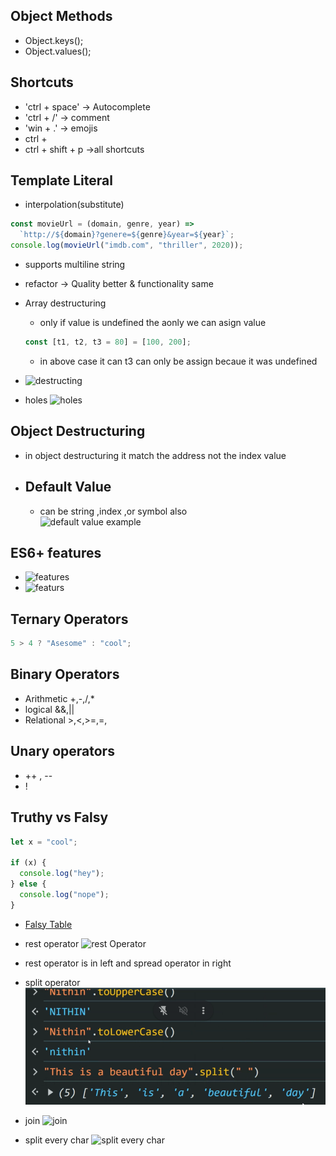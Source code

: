 ## Object Methods

- Object.keys();
- Object.values();

## Shortcuts

- 'ctrl + space' -> Autocomplete
- 'ctrl + /' -> comment
- 'win + .' -> emojis
- ctrl +
- ctrl + shift + p ->all shortcuts

## Template Literal

- interpolation(substitute)

```js
const movieUrl = (domain, genre, year) =>
  `http://${domain}?genere=${genre}&year=${year}`;
console.log(movieUrl("imdb.com", "thriller", 2020));
```

- supports multiline string

- refactor -> Quality better & functionality same

- Array destructuring
  - only if value is undefined the aonly we can asign value
  ```js
  const [t1, t2, t3 = 80] = [100, 200];
  ```
  - in above case it can t3 can only be assign becaue it was undefined
- ![destructing](https://i.imgur.com/Z3v8xjJ.png)

- holes
  ![holes](https://i.imgur.com/Qlsmsug.png)

## Object Destructuring

- in object destructuring it match the address not the index value
- ## Default Value
  - can be string ,index ,or symbol also  
    ![default value example](https://i.imgur.com/6RCT6bZ.png)

## ES6+ features

- ![features](https://i.imgur.com/NRm5a5M.png)
- ![featurs](https://i.imgur.com/RT6OTu4.png)

## Ternary Operators

```js
5 > 4 ? "Asesome" : "cool";
```

## Binary Operators

- Arithmetic +,-,/,\*
- logical &&,||
- Relational >,<,>=,=,

## Unary operators

- ++ , --
- !

## Truthy vs Falsy

```js
let x = "cool";

if (x) {
  console.log("hey");
} else {
  console.log("nope");
}
```

- [Falsy Table](https://developer.mozilla.org/en-US/docs/Glossary/Falsy)

- rest operator
  ![rest Operator](https://i.imgur.com/l3H3bi2.png)

- rest operator is in left and spread operator in right

- split operator
  ![split operator](image.png)

- join
  ![join](https://i.imgur.com/SxwkTSX.png)

- split every char
  ![split every char](https://i.imgur.com/M4LKyKz.png)
